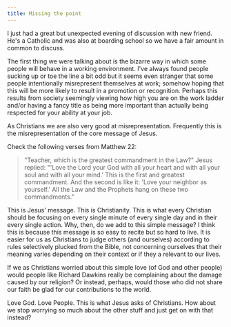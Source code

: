 ```yaml
---
title: Missing the point
---
```

I just had a great but unexpected evening of discussion with new friend. He's a Catholic and was also at boarding school so we have a fair amount in common to discuss.

The first thing we were talking about is the bizarre way in which some people will behave in a working environment. I've always found people sucking up or toe the line a bit odd but it seems even stranger that some people intentionally misrepresent themselves at work; somehow hoping that this will be more likely to result in a promotion or recognition. Perhaps this results from society seemingly viewing how high you are on the work ladder and/or having a fancy title as being more important than actually being respected for your ability at your job.

As Christians we are also very good at misrepresentation. Frequently this is the misrepresentation of the core message of Jesus.

Check the following verses from Matthew 22:

> "Teacher, which is the greatest commandment in the Law?"
> Jesus replied: "'Love the Lord your God with all your heart and with all your soul and with all your mind.' This is the first and greatest commandment.
> And the second is like it: 'Love your neighbor as yourself.' All the Law and the Prophets hang on these two commandments."

This is Jesus' message. This is Christianity. This is what every Christian should be focusing on every single minute of every single day and in their every single action. Why, then, do we add to this simple message?
I think this is because this message is so easy to recite but so hard to live. It is easier for us as Christians to judge others (and ourselves) according to rules selectively plucked from the Bible, not concerning ourselves that their meaning varies depending on their context or if they a relevant to our lives.

If we as Christians worried about this simple love (of God and other people) would people like Richard Dawkins really be complaining about the damage caused by our religion? Or instead, perhaps, would those who did not share our faith be glad for our contributions to the world.

Love God. Love People. This is what Jesus asks of Christians. How about we stop worrying so much about the other stuff and just get on with that instead?
